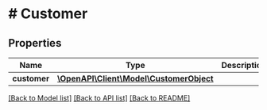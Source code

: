 # # Customer

## Properties

Name | Type | Description | Notes
------------ | ------------- | ------------- | -------------
**customer** | [**\OpenAPI\Client\Model\CustomerObject**](CustomerObject.md) |  |

[[Back to Model list]](../../README.md#models) [[Back to API list]](../../README.md#endpoints) [[Back to README]](../../README.md)
